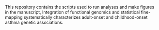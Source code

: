 This repository contains the scripts used to run analyses and make figures in the manuscript, Integration of functional genomics and statistical fine-mapping systematically characterizes adult-onset and childhood-onset asthma genetic associations.
